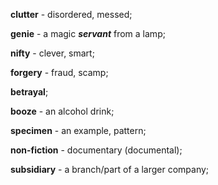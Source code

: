 **clutter** - disordered, messed;

**genie** - a magic ***servant*** from a lamp;

**nifty** - clever, smart;

**forgery** - fraud, scamp;

**betrayal**;

**booze** - an alcohol drink;

**specimen** - an example, pattern;

**non-fiction** - documentary (documental);

**subsidiary** - a branch/part of a larger company;

